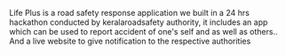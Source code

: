 Life Plus is a road safety response application we built in a 24 hrs hackathon conducted by keralaroadsafety authority, it includes an app which can be used to report accident of one's self and as well as others.. And a live website to give notification to the respective authorities
